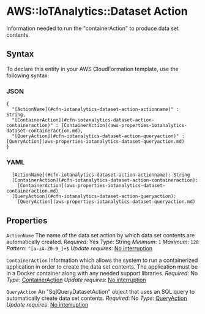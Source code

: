 # AWS::IoTAnalytics::Dataset Action<a name="aws-properties-iotanalytics-dataset-action"></a>

Information needed to run the "containerAction" to produce data set contents\.

## Syntax<a name="aws-properties-iotanalytics-dataset-action-syntax"></a>

To declare this entity in your AWS CloudFormation template, use the following syntax:

### JSON<a name="aws-properties-iotanalytics-dataset-action-syntax.json"></a>

```
{
  "[ActionName](#cfn-iotanalytics-dataset-action-actionname)" : String,
  "[ContainerAction](#cfn-iotanalytics-dataset-action-containeraction)" : [ContainerAction](aws-properties-iotanalytics-dataset-containeraction.md),
  "[QueryAction](#cfn-iotanalytics-dataset-action-queryaction)" : [QueryAction](aws-properties-iotanalytics-dataset-queryaction.md)
}
```

### YAML<a name="aws-properties-iotanalytics-dataset-action-syntax.yaml"></a>

```
  [ActionName](#cfn-iotanalytics-dataset-action-actionname): String
  [ContainerAction](#cfn-iotanalytics-dataset-action-containeraction):
    [ContainerAction](aws-properties-iotanalytics-dataset-containeraction.md)
  [QueryAction](#cfn-iotanalytics-dataset-action-queryaction):
    [QueryAction](aws-properties-iotanalytics-dataset-queryaction.md)
```

## Properties<a name="aws-properties-iotanalytics-dataset-action-properties"></a>

`ActionName`  <a name="cfn-iotanalytics-dataset-action-actionname"></a>
The name of the data set action by which data set contents are automatically created\.
*Required*: Yes
*Type*: String
*Minimum*: `1`
*Maximum*: `128`
*Pattern*: `^[a-zA-Z0-9_]+$`
*Update requires*: [No interruption](https://docs.aws.amazon.com/AWSCloudFormation/latest/UserGuide/using-cfn-updating-stacks-update-behaviors.html#update-no-interrupt)

`ContainerAction`  <a name="cfn-iotanalytics-dataset-action-containeraction"></a>
Information which allows the system to run a containerized application in order to create the data set contents\. The application must be in a Docker container along with any needed support libraries\.
*Required*: No
*Type*: [ContainerAction](aws-properties-iotanalytics-dataset-containeraction.md)
*Update requires*: [No interruption](https://docs.aws.amazon.com/AWSCloudFormation/latest/UserGuide/using-cfn-updating-stacks-update-behaviors.html#update-no-interrupt)

`QueryAction`  <a name="cfn-iotanalytics-dataset-action-queryaction"></a>
An "SqlQueryDatasetAction" object that uses an SQL query to automatically create data set contents\.
*Required*: No
*Type*: [QueryAction](aws-properties-iotanalytics-dataset-queryaction.md)
*Update requires*: [No interruption](https://docs.aws.amazon.com/AWSCloudFormation/latest/UserGuide/using-cfn-updating-stacks-update-behaviors.html#update-no-interrupt)
